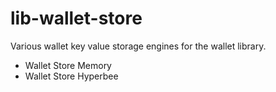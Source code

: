 # lib-wallet-store

Various wallet key value storage engines for the wallet library.

- Wallet Store Memory
- Wallet Store Hyperbee

